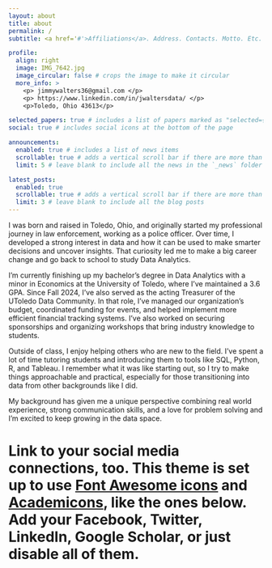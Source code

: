 ```yaml
---
layout: about
title: about
permalink: /
subtitle: <a href='#'>Affiliations</a>. Address. Contacts. Motto. Etc.

profile:
  align: right
  image: IMG_7642.jpg
  image_circular: false # crops the image to make it circular
  more_info: >
    <p> jimmywalters36@gmail.com </p>
    <p> https://www.linkedin.com/in/jwaltersdata/ </p>
    <p>Toledo, Ohio 43613</p>

selected_papers: true # includes a list of papers marked as "selected={true}"
social: true # includes social icons at the bottom of the page

announcements:
  enabled: true # includes a list of news items
  scrollable: true # adds a vertical scroll bar if there are more than 3 news items
  limit: 5 # leave blank to include all the news in the `_news` folder

latest_posts:
  enabled: true
  scrollable: true # adds a vertical scroll bar if there are more than 3 new posts items
  limit: 3 # leave blank to include all the blog posts
---
```


I was born and raised in Toledo, Ohio, and originally started my professional journey in law enforcement, working as a police officer. Over time, I developed a strong interest in data and how it can be used to make smarter decisions and uncover insights. That curiosity led me to make a big career change and go back to school to study Data Analytics.

I’m currently finishing up my bachelor’s degree in Data Analytics with a minor in Economics at the University of Toledo, where I’ve maintained a 3.6 GPA. Since Fall 2024, I’ve also served as the acting Treasurer of the UToledo Data Community. In that role, I’ve managed our organization’s budget, coordinated funding for events, and helped implement more efficient financial tracking systems. I’ve also worked on securing sponsorships and organizing workshops that bring industry knowledge to students.

Outside of class, I enjoy helping others who are new to the field. I’ve spent a lot of time tutoring students and introducing them to tools like SQL, Python, R, and Tableau. I remember what it was like starting out, so I try to make things approachable and practical, especially for those transitioning into data from other backgrounds like I did.

My background has given me a unique perspective combining real world experience, strong communication skills, and a love for problem solving and I’m excited to keep growing in the data space.

# Link to your social media connections, too. This theme is set up to use [Font Awesome icons](https://fontawesome.com/) and [Academicons](https://jpswalsh.github.io/academicons/), like the ones below. Add your Facebook, Twitter, LinkedIn, Google Scholar, or just disable all of them.
